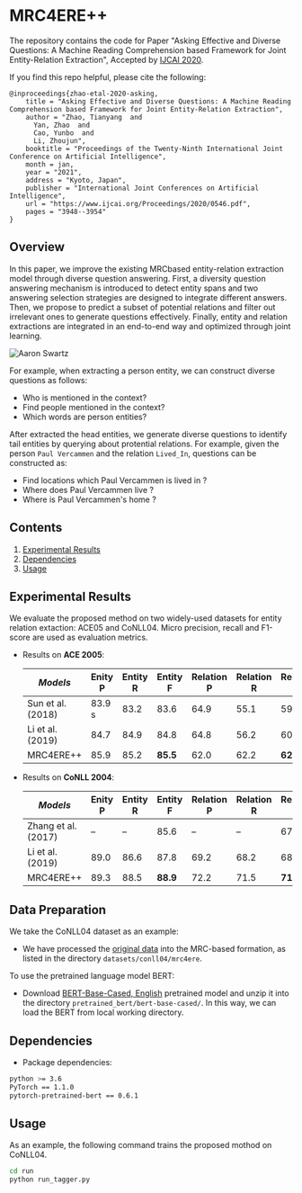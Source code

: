 # MRC4ERE++
The repository contains the code for Paper "Asking Effective and Diverse Questions: A Machine Reading Comprehension based Framework for Joint Entity-Relation Extraction", Accepted by [IJCAI 2020](https://www.ijcai.org/Proceedings/2020/0546.pdf). <br>

If you find this repo helpful, please cite the following:
```text
@inproceedings{zhao-etal-2020-asking,
    title = "Asking Effective and Diverse Questions: A Machine Reading Comprehension based Framework for Joint Entity-Relation Extraction",
    author = "Zhao, Tianyang  and
      Yan, Zhao  and
      Cao, Yunbo  and
      Li, Zhoujun",
    booktitle = "Proceedings of the Twenty-Ninth International Joint Conference on Artificial Intelligence",
    month = jan,
    year = "2021",
    address = "Kyoto, Japan",
    publisher = "International Joint Conferences on Artificial Intelligence",
    url = "https://www.ijcai.org/Proceedings/2020/0546.pdf",
    pages = "3948--3954"
}
```
 

## Overview

In this paper, we improve the existing MRCbased entity-relation extraction model through diverse question answering. First, a diversity question answering mechanism is introduced to detect entity spans and two answering selection strategies are designed to integrate different answers. Then, we propose to predict a subset of potential relations and filter out irrelevant ones to generate questions effectively. Finally, entity and relation extractions are integrated in an end-to-end way and optimized through joint learning.<br> 

![Aaron Swartz](https://github.com/TanyaZhao/MRC4ERE_plus/raw/master/model_framework.png)

For example, when extracting a person entity, we can construct diverse questions as follows:
- Who is mentioned in the context?
- Find people mentioned in the context?
- Which words are person entities?

After extracted the head entities, we generate diverse questions to identify tail entities by querying about protential relations.
For example, given the person ```Paul Vercammen``` and the relation ```Lived_In```, questions can be constructed as:
- Find locations which Paul Vercammen is lived in ?
- Where does Paul Vercammen live ?
- Where is Paul Vercammen's home ?


## Contents
1. [Experimental Results](#experimental-results)
2. [Dependencies](#dependencies)
3. [Usage](#usage)


## Experimental Results

We evaluate the proposed method on two widely-used datasets for entity relation extaction: ACE05 and CoNLL04.
Micro precision, recall and F1-score are used as evaluation metrics. 
  
- Results on **ACE 2005**:

  | *Models* | Enity P | Entity R | Entity F | Relation P | Relation R | Relation F|
  | --- | --- | --- | --- | --- | --- | --- |
  |Sun et al. (2018) |83.9 s|83.2| 83.6| 64.9| 55.1| 59.6|
  |Li et al. (2019) |84.7 |84.9| 84.8 |64.8| 56.2| 60.2 |
  |MRC4ERE++ |85.9 |85.2 |**85.5** |62.0| 62.2| **62.1**|
  
- Results on **CoNLL 2004**:

  | *Models* | Enity P | Entity R | Entity F | Relation P | Relation R | Relation F|
  | --- | --- | --- | --- | --- | --- | --- |
  |Zhang et al. (2017) |– |–| 85.6 |– |–| 67.8|
  |Li et al. (2019) | 89.0 | 86.6 | 87.8 | 69.2 | 68.2 | 68.9 |
  |MRC4ERE++ |89.3 |88.5|**88.9** |72.2| 71.5| **71.9**|


## Data Preparation

We take the CoNLL04 dataset as an example:
* We have processed the [original data](https://github.com/bekou/multihead_joint_entity_relation_extraction/tree/master/data/CoNLL04) into the MRC-based formation, as listed in the directory ```datasets/conll04/mrc4ere```.

To use the pretrained language model BERT:
* Download [BERT-Base-Cased, English](https://s3.amazonaws.com/models.huggingface.co/bert/bert-base-cased.tar.gz) pretrained model and unzip it into the directory ```pretrained_bert/bert-base-cased/```. In this way, we can load the BERT from local working directory.
    
## Dependencies 

* Package dependencies: 
```bash 
python >= 3.6
PyTorch == 1.1.0
pytorch-pretrained-bert == 0.6.1 
```


## Usage
As an example, the following command trains the proposed mothod on CoNLL04. 
```bash 
cd run
python run_tagger.py 
```

